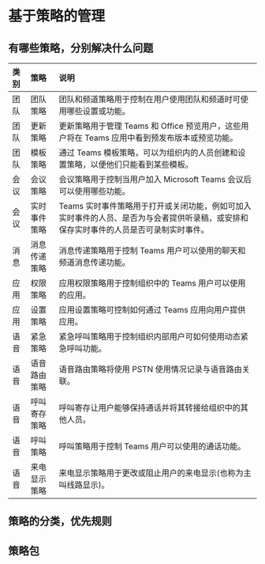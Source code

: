 # 基于策略的管理



## 有哪些策略，分别解决什么问题



| 类别 | 策略 | 说明 |
| :--- | :--- | :--- |
| 团队 | 团队策略 | 团队和频道策略用于控制在用户使用团队和频道时可使用哪些设置或功能。 |
| 团队 | 更新策略 | 更新策略用于管理 Teams 和 Office 预览用户，这些用户将在 Teams 应用中看到预发布版本或预览功能。 |
| 团队 | 模板策略 | 通过 Teams 模板策略，可以为组织内的人员创建和设置策略，以便他们只能看到某些模板。 |
| 会议 | 会议策略 | 会议策略用于控制当用户加入 Microsoft Teams 会议后可以使用哪些功能。 |
| 会议 | 实时事件策略 | Teams 实时事件策略用于打开或关闭功能，例如可加入实时事件的人员、是否为与会者提供听录稿，或安排和保存实时事件的人员是否可录制实时事件。 |
| 消息 | 消息传递策略 | 消息传递策略用于控制 Teams 用户可以使用的聊天和频道消息传递功能。 |
| 应用 | 权限策略 | 应用权限策略用于控制组织中的 Teams 用户可以使用的应用。 |
| 应用 | 设置策略 | 应用设置策略可控制如何通过 Teams 应用向用户提供应用。 |
| 语音 | 紧急策略 | 紧急呼叫策略用于控制组织内部用户可如何使用动态紧急呼叫功能。 |
| 语音 | 语音路由策略 | 语音路由策略将使用 PSTN 使用情况记录与语音路由关联。 |
| 语音 | 呼叫寄存策略 | 呼叫寄存让用户能够保持通话并将其转接给组织中的其他人员。 |
| 语音 | 呼叫策略 | 呼叫策略用于控制 Teams 用户可以使用的通话功能。 |
| 语音 | 来电显示策略 | 来电显示策略用于更改或阻止用户的来电显示\(也称为主叫线路显示\)。 |

## 策略的分类，优先规则





## 策略包





